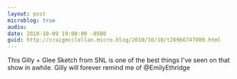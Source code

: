 ```yaml
---
layout: post
microblog: true
audio: 
date: 2010-10-09 19:00:00 -0500
guid: http://craigmcclellan.micro.blog/2010/10/10/t26966747089.html
---
```

This Gilly + Glee Sketch from SNL is one of the best things I've seen on that show in awhile. Gilly will forever remind me of @EmilyEthridge
